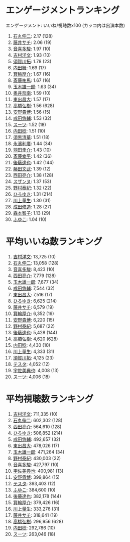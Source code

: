 # エンゲージメントランキング

 エンゲージメント: いいね/視聴数x100 (カッコ内は出演本数)

1. [石丸伸二](/rehacq_fan/people/石丸伸二): 2.17 (128)
1. [藤井サチ](/rehacq_fan/people/藤井サチ): 2.06 (19)
1. [音喜多駿](/rehacq_fan/people/音喜多駿): 1.97 (10)
1. [吉村洋文](/rehacq_fan/people/吉村洋文): 1.93 (10)
1. [須賀川拓](/rehacq_fan/people/須賀川拓): 1.78 (23)
1. [内田舞](/rehacq_fan/people/内田舞): 1.69 (17)
1. [箕輪厚介](/rehacq_fan/people/箕輪厚介): 1.67 (16)
1. [斎藤祐馬](/rehacq_fan/people/斎藤祐馬): 1.67 (16)
1. [玉木雄一郎](/rehacq_fan/people/玉木雄一郎): 1.63 (34)
1. [奥井奈南](/rehacq_fan/people/奥井奈南): 1.59 (10)
1. [東出昌大](/rehacq_fan/people/東出昌大): 1.57 (17)
1. [高橋弘樹](/rehacq_fan/people/高橋弘樹): 1.56 (628)
1. [安野貴博](/rehacq_fan/people/安野貴博): 1.56 (15)
1. [成田悠輔](/rehacq_fan/people/成田悠輔): 1.53 (32)
1. [スーツ](/rehacq_fan/people/スーツ): 1.52 (18)
1. [内田稔](/rehacq_fan/people/内田稔): 1.51 (10)
1. [須黒清華](/rehacq_fan/people/須黒清華): 1.51 (18)
1. [永濱利廣](/rehacq_fan/people/永濱利廣): 1.44 (34)
1. [羽田圭介](/rehacq_fan/people/羽田圭介): 1.43 (10)
1. [斎藤幸平](/rehacq_fan/people/斎藤幸平): 1.42 (36)
1. [後藤達也](/rehacq_fan/people/後藤達也): 1.42 (144)
1. [藤田文武](/rehacq_fan/people/藤田文武): 1.39 (12)
1. [西田亮介](/rehacq_fan/people/西田亮介): 1.38 (128)
1. [スザンヌ](/rehacq_fan/people/スザンヌ): 1.37 (53)
1. [野村泰紀](/rehacq_fan/people/野村泰紀): 1.32 (22)
1. [ひろゆき](/rehacq_fan/people/ひろゆき): 1.31 (214)
1. [川上量生](/rehacq_fan/people/川上量生): 1.30 (31)
1. [成田修造](/rehacq_fan/people/成田修造): 1.28 (27)
1. [森本智子](/rehacq_fan/people/森本智子): 1.13 (29)
1. [ふゆこ](/rehacq_fan/people/ふゆこ): 1.04 (10)


# 平均いいね数ランキング

1. [吉村洋文](/rehacq_fan/people/吉村洋文): 13,725 (10)
1. [石丸伸二](/rehacq_fan/people/石丸伸二): 13,058 (128)
1. [音喜多駿](/rehacq_fan/people/音喜多駿): 8,423 (10)
1. [西田亮介](/rehacq_fan/people/西田亮介): 7,779 (128)
1. [玉木雄一郎](/rehacq_fan/people/玉木雄一郎): 7,677 (34)
1. [成田悠輔](/rehacq_fan/people/成田悠輔): 7,544 (32)
1. [東出昌大](/rehacq_fan/people/東出昌大): 7,516 (17)
1. [ひろゆき](/rehacq_fan/people/ひろゆき): 6,625 (214)
1. [藤井サチ](/rehacq_fan/people/藤井サチ): 6,579 (19)
1. [箕輪厚介](/rehacq_fan/people/箕輪厚介): 6,352 (16)
1. [安野貴博](/rehacq_fan/people/安野貴博): 6,220 (15)
1. [野村泰紀](/rehacq_fan/people/野村泰紀): 5,687 (22)
1. [後藤達也](/rehacq_fan/people/後藤達也): 5,428 (144)
1. [高橋弘樹](/rehacq_fan/people/高橋弘樹): 4,620 (628)
1. [内田稔](/rehacq_fan/people/内田稔): 4,430 (10)
1. [川上量生](/rehacq_fan/people/川上量生): 4,333 (31)
1. [須賀川拓](/rehacq_fan/people/須賀川拓): 4,125 (23)
1. [テスタ](/rehacq_fan/people/テスタ): 4,052 (12)
1. [宇佐美典也](/rehacq_fan/people/宇佐美典也): 4,008 (13)
1. [スーツ](/rehacq_fan/people/スーツ): 4,006 (18)


# 平均視聴数ランキング

1. [吉村洋文](/rehacq_fan/people/吉村洋文): 711,335 (10)
1. [石丸伸二](/rehacq_fan/people/石丸伸二): 602,302 (128)
1. [西田亮介](/rehacq_fan/people/西田亮介): 564,610 (128)
1. [ひろゆき](/rehacq_fan/people/ひろゆき): 506,852 (214)
1. [成田悠輔](/rehacq_fan/people/成田悠輔): 492,657 (32)
1. [東出昌大](/rehacq_fan/people/東出昌大): 478,026 (17)
1. [玉木雄一郎](/rehacq_fan/people/玉木雄一郎): 471,264 (34)
1. [野村泰紀](/rehacq_fan/people/野村泰紀): 430,003 (22)
1. [音喜多駿](/rehacq_fan/people/音喜多駿): 427,797 (10)
1. [宇佐美典也](/rehacq_fan/people/宇佐美典也): 400,981 (13)
1. [安野貴博](/rehacq_fan/people/安野貴博): 399,864 (15)
1. [テスタ](/rehacq_fan/people/テスタ): 393,403 (12)
1. [ふゆこ](/rehacq_fan/people/ふゆこ): 384,600 (10)
1. [後藤達也](/rehacq_fan/people/後藤達也): 382,178 (144)
1. [箕輪厚介](/rehacq_fan/people/箕輪厚介): 379,426 (16)
1. [川上量生](/rehacq_fan/people/川上量生): 333,276 (31)
1. [藤井サチ](/rehacq_fan/people/藤井サチ): 318,641 (19)
1. [高橋弘樹](/rehacq_fan/people/高橋弘樹): 296,956 (628)
1. [内田稔](/rehacq_fan/people/内田稔): 292,786 (10)
1. [スーツ](/rehacq_fan/people/スーツ): 263,046 (18)
